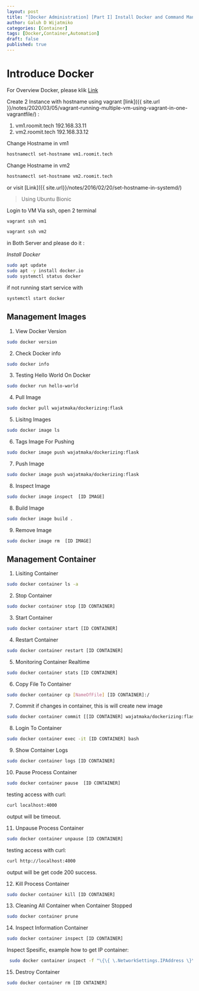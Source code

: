 ```yaml
---
layout: post
title: "[Docker Administration] [Part I] Install Docker and Command Managment"
author: Galuh D Wijatmiko
categories: [Container]
tags: [Docker,Container,Automation]
draft: false
published: true
---
```


# Introduce Docker
For Overview Docker, please klik [Link](https://docs.docker.com/engine/docker-overview/)


Create 2 Instance with hostname using vagrant [link]({{ site.url }}/notes/2020/03/05/vagrant-running-multiple-vm-using-vagrant-in-one-vagrantfile/) :
1. vm1.roomit.tech 192.168.33.11
2. vm2.roomit.tech 192.168.33.12

Change Hostname in vm1 
```bash
hostnamectl set-hostname vm1.roomit.tech
```
Change Hostname in vm2
```bash
hostnamectl set-hostname vm2.roomit.tech
```

or visit [Link]({{ site.url}}/notes/2016/02/20/set-hostname-in-systemd/)


> Using Ubuntu Bionic

Login to VM Via ssh, open 2 terminal
```bash
vagrant ssh vm1
```

```bash
vagrant ssh vm2
```

in Both Server and please do it :

*Install Docker*

```bash
sudo apt update
sudo apt -y install docker.io
sudo systemctl status docker
```
if not running start service with
```bash
systemctl start docker
```
## Management Images
1. View Docker Version
```bash
sudo docker version
```

2. Check Docker info
```bash
sudo docker info
```

3. Testing Hello World On Docker
```bash
sudo docker run hello-world
```
4. Pull Image
```bash
sudo docker pull wajatmaka/dockerizing:flask
```

5. Lisitng Images
```bash
sudo docker image ls
```

6. Tags Image For Pushing
```bash
sudo docker image push wajatmaka/dockerizing:flask
```

7. Push Image
```bash
sudo docker image push wajatmaka/dockerizing:flask
```

8. Inspect Image
```bash
sudo docker image inspect  [ID IMAGE]
```

8. Build Image
```bash
sudo docker image build .  
```
9. Remove Image
```bash
sudo docker image rm  [ID IMAGE]
```


## Management Container
1. Lisiting Container
```bash
sudo docker container ls -a
```

2. Stop Container
```bash
sudo docker container stop [ID CONTAINER]
```

3. Start Container 
```bash
sudo docker container start [ID CONTAINER]
```

4. Restart Container 
```bash
sudo docker container restart [ID CONTAINER]
```

5. Monitoring Container Realtime
```bash
sudo docker container stats [ID CONTAINER]
```

6. Copy File To Container
```bash
sudo docker container cp [NameOfFile] [ID CONTAINER]:/
```

7. Commit if changes in container, this is will create new image
```bash
sudo docker container commit [[ID CONTAINER] wajatmaka/dockerizing:flask2
```

8. Login To Container
```bash
sudo docker container exec -it [ID CONTAINER] bash
```

9. Show Container Logs
```bash
sudo docker container logs [ID CONTAINER]
```

10. Pause Process Container
```bash
sudo docker container pause  [ID CONTAINER]
```
testing access with curl:
```bash
curl localhost:4000
```
output will be timeout.

11. Unpause Process Container
```bash 
sudo docker container unpause [ID CONTAINER]
```
testing access with curl:
```bash
curl http://localhost:4000
```
output will be get code 200 success.

12. Kill Process Container
```bash
sudo docker container kill [ID CONTAINER]
```

13. Cleaning All Container when Container Stopped
```bash
sudo docker container prune
```

14. Inspect Information Container
```bash
sudo docker container inspect [ID CONTAINER]
```
Inspect Spesific, example how to get IP container:
```bash
 sudo docker container inspect -f "\{\{ \.NetworkSettings.IPAddress \}\}"  [ID CONTAINER]
```

15. Destroy Container
```bash
sudo docker container rm [ID CNTAINER]
```
